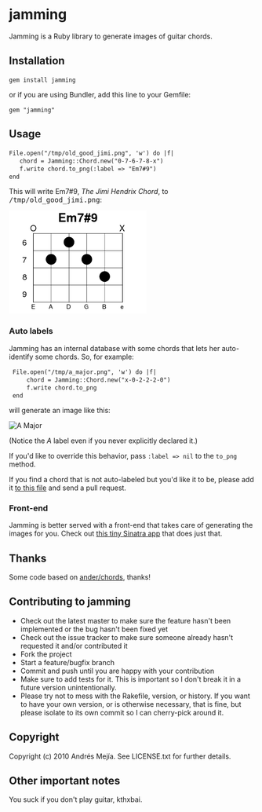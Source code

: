 jamming
===

Jamming is a Ruby library to generate images of guitar chords.

Installation
---

    gem install jamming

or if you are using Bundler, add this line to your Gemfile:

    gem "jamming"
    
Usage
---

    File.open("/tmp/old_good_jimi.png", 'w') do |f|
       chord = Jamming::Chord.new("0-7-6-7-8-x")
       f.write chord.to_png(:label => "Em7#9")
    end
    
This will write Em7#9, <em>The Jimi Hendrix Chord</em>, to <tt>/tmp/old_good_jimi.png</tt>:

![Em7#9 - The Jimi Hendrix Chord](https://github.com/andmej/jamming/raw/master/examples/Em7%239.png)

### Auto labels

Jamming has an internal database with some chords that lets her auto-identify some chords. So, for example:

     File.open("/tmp/a_major.png", 'w') do |f|
         chord = Jamming::Chord.new("x-0-2-2-2-0")
         f.write chord.to_png
     end
     
will generate an image like this:

![A Major](http://jamming.heroku.com/chords/x02220)

(Notice the _A_ label even if you never explicitly declared it.)

If you'd like to override this behavior, pass `:label => nil` to the `to_png` method.

If you find a chord that is not auto-labeled but you'd like it to be, please add it [to this file](https://github.com/andmej/jamming/blob/master/lib/jamming/dictionary.rb) and send a pull request.

### Front-end

Jamming is better served with a front-end that takes care of generating the images for you. Check out [this tiny Sinatra app](https://github.com/andmej/jamming_frontend) that does just that.

Thanks
---

Some code based on [ander/chords](https://github.com/ander/chords), thanks!

Contributing to jamming
---
 
* Check out the latest master to make sure the feature hasn't been implemented or the bug hasn't been fixed yet
* Check out the issue tracker to make sure someone already hasn't requested it and/or contributed it
* Fork the project
* Start a feature/bugfix branch
* Commit and push until you are happy with your contribution
* Make sure to add tests for it. This is important so I don't break it in a future version unintentionally.
* Please try not to mess with the Rakefile, version, or history. If you want to have your own version, or is otherwise necessary, that is fine, but please isolate to its own commit so I can cherry-pick around it.

Copyright
---

Copyright (c) 2010 Andrés Mejía. See LICENSE.txt for
further details.

Other important notes
---

You suck if you don't play guitar, kthxbai.